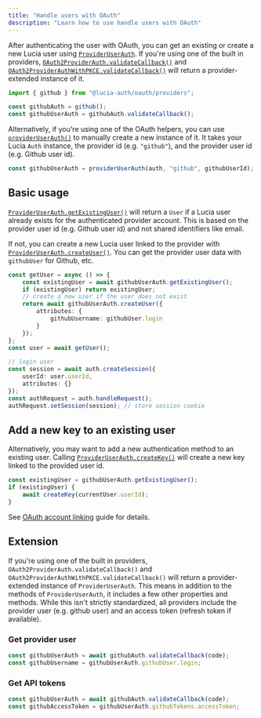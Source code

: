 ```yaml
---
title: "Handle users with OAuth"
description: "Learn how to use handle users with OAuth"
---
```


After authenticating the user with OAuth, you can get an existing or create a new Lucia user using [`ProviderUserAuth`](/reference/oauth/interfaces/provideruserauth). If you're using one of the built in providers, [`OAuth2ProviderAuth.validateCallback()`](reference/oauth/interfaces/oauth2providerauth#validatecallback) and [`OAuth2ProviderAuthWithPKCE.validateCallback()`](reference/oauth/interfaces/oauth2providerauthwithpkce#validatecallback) will return a provider-extended instance of it.

```ts
import { github } from "@lucia-auth/oauth/providers";

const githubAuth = github();
const githubUserAuth = githubAuth.validateCallback();
```

Alternatively, if you're using one of the OAuth helpers, you can use [`providerUserAuth()`](/reference/oauth/modules/main#provideruserauth) to manually create a new instance of it. It takes your Lucia `Auth` instance, the provider id (e.g. `"github"`), and the provider user id (e.g. Github user id).

```ts
const githubUserAuth = providerUserAuth(auth, "github", githubUserId);
```

## Basic usage

[`ProviderUserAuth.getExistingUser()`](/reference/oauth/interfaces/provideruserauth/#getexistinguser) will return a `User` if a Lucia user already exists for the authenticated provider account. This is based on the provider user id (e.g. Github user id) and not shared identifiers like email.

If not, you can create a new Lucia user linked to the provider with [`ProviderUserAuth.createUser()`](/reference/oauth/interfaces/provideruserauth#createuser). You can get the provider user data with `githubUser` for Github, etc.

```ts
const getUser = async () => {
	const existingUser = await githubUserAuth.getExistingUser();
	if (existingUser) return existingUser;
	// create a new user if the user does not exist
	return await githubUserAuth.createUser({
		attributes: {
			githubUsername: githubUser.login
		}
	});
};
const user = await getUser();

// login user
const session = await auth.createSession({
	userId: user.userId,
	attributes: {}
});
const authRequest = auth.handleRequest();
authRequest.setSession(session); // store session cookie
```

## Add a new key to an existing user

Alternatively, you may want to add a new authentication method to an existing user. Calling [`ProviderUserAuth.createKey()`](/reference/oauth/interfaces/provideruserauth#createkey) will create a new key linked to the provided user id.

```ts
const existingUser = githubUserAuth.getExistingUser();
if (existingUser) {
	await createKey(currentUser.userId);
}
```

See [OAuth account linking](/guidebook/oauth-account-linking) guide for details.

## Extension

If you're using one of the built in providers, `OAuth2ProviderAuth.validateCallback()` and `OAuth2ProviderAuthWithPKCE.validateCallback()` will return a provider-extended instance of `ProviderUserAuth`. This means in addition to the methods of `ProviderUserAuth`, it includes a few other properties and methods. While this isn't strictly standardized, all providers include the provider user (e.g. github user) and an access token (refresh token if available).

### Get provider user

```ts
const githubUserAuth = await githubAuth.validateCallback(code);
const githubUsername = githubUserAuth.githubUser.login;
```

### Get API tokens

```ts
const githubUserAuth = await githubAuth.validateCallback(code);
const githubAccessToken = githubUserAuth.githubTokens.accessToken;
```
